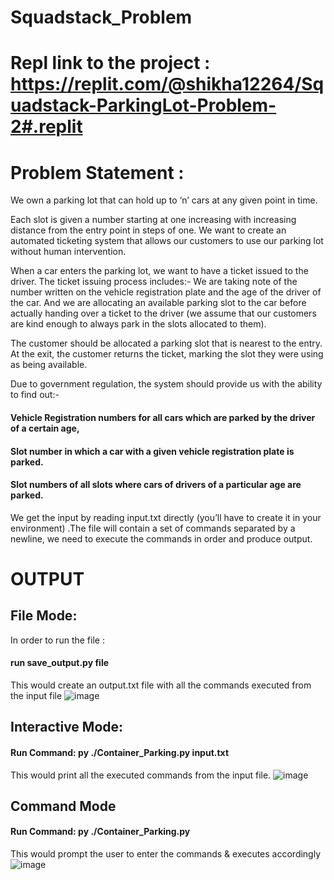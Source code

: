 # Squadstack_Problem
# Repl link to the project : https://replit.com/@shikha12264/Squadstack-ParkingLot-Problem-2#.replit
# Problem Statement :
We own a parking lot that can hold up to ‘n’ cars at any given point in time. 

Each slot is given a number starting at one increasing with increasing distance from the entry point in steps of one. We want to create an automated ticketing system that allows our customers to use our parking lot without human intervention.

When a car enters the parking lot, we want to have a ticket issued to the driver. The ticket issuing process includes:- 
We are taking note of the number written on the vehicle registration plate and the age of the driver of the car.
And we are allocating an available parking slot to the car before actually handing over a ticket to the driver (we assume that our customers are kind enough to always park in the slots allocated to them).

The customer should be allocated a parking slot that is nearest to the entry. At the exit, the customer returns the ticket, marking the slot they were using as being available.

Due to government regulation, the system should provide us with the ability to find out:-
#### Vehicle Registration numbers for all cars which are parked by the driver of a certain age,
#### Slot number in which a car with a given vehicle registration plate is parked. 
#### Slot numbers of all slots where cars of drivers of a particular age are parked.

We get the input by reading input.txt directly (you’ll have to create it in your environment) .The file will contain a set of commands separated by a newline, we need to execute the commands in order and produce output.
 
# OUTPUT
## File Mode: 
In order to run the file : 
#### run save_output.py file 

This would create an output.txt file with all the commands executed from the input file
![image](https://user-images.githubusercontent.com/64529469/134845473-293cc233-7c33-4f7a-b423-57bae198d26a.png)

## Interactive Mode: 
#### Run Command: py ./Container_Parking.py input.txt

This would print all the executed commands from the input file.
![image](https://user-images.githubusercontent.com/64529469/134845653-05069584-8477-46e2-a707-20621b04949b.png)

## Command Mode

#### Run Command: py ./Container_Parking.py
This would prompt the user to enter the commands & executes accordingly
![image](https://user-images.githubusercontent.com/64529469/134845925-f195e18d-6664-4638-aadf-02129a986d88.png)
